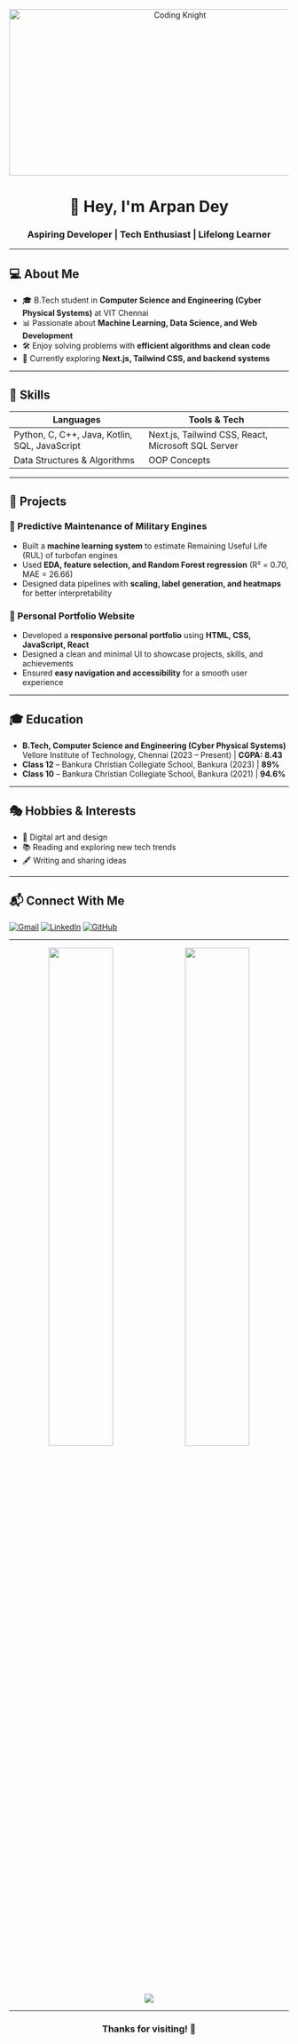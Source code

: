 <div align="center">
  <img src="https://media3.giphy.com/media/v1.Y2lkPTc5MGI3NjExZGYwYWZ3b2JsZTZ6ZHR3eTA0OW81bGhobzRpZ3A3MGs5amxxZW1yayZlcD12MV9pbnRlcm5hbF9naWZfYnlfaWQmY3Q9Zw/26tn33aiTi1jkl6H6/giphy.gif" width="600" height="300" alt="Coding Knight" />
</div>

<h1 align="center">👋 Hey, I'm Arpan Dey</h1>
<h3 align="center">Aspiring Developer | Tech Enthusiast | Lifelong Learner</h3>

---

## 💻 About Me

- 🎓 B.Tech student in **Computer Science and Engineering (Cyber Physical Systems)** at VIT Chennai  
- 📊 Passionate about **Machine Learning, Data Science, and Web Development**  
- 🛠️ Enjoy solving problems with **efficient algorithms and clean code**  
- 🌱 Currently exploring **Next.js, Tailwind CSS, and backend systems**  

---

## 🔧 Skills

| Languages | Tools & Tech |
|-----------|--------------|
| Python, C, C++, Java, Kotlin, SQL, JavaScript | Next.js, Tailwind CSS, React, Microsoft SQL Server |
| Data Structures & Algorithms | OOP Concepts |

---

## 🚀 Projects

### 🔹 Predictive Maintenance of Military Engines  
- Built a **machine learning system** to estimate Remaining Useful Life (RUL) of turbofan engines  
- Used **EDA, feature selection, and Random Forest regression** (R² = 0.70, MAE = 26.66)  
- Designed data pipelines with **scaling, label generation, and heatmaps** for better interpretability  

### 🔹 Personal Portfolio Website  
- Developed a **responsive personal portfolio** using **HTML, CSS, JavaScript, React**  
- Designed a clean and minimal UI to showcase projects, skills, and achievements  
- Ensured **easy navigation and accessibility** for a smooth user experience  

---

## 🎓 Education

- **B.Tech, Computer Science and Engineering (Cyber Physical Systems)**  
  Vellore Institute of Technology, Chennai (2023 – Present) | **CGPA: 8.43**  
- **Class 12** – Bankura Christian Collegiate School, Bankura (2023) | **89%**  
- **Class 10** – Bankura Christian Collegiate School, Bankura (2021) | **94.6%**  

---

## 🎭 Hobbies & Interests

- 🎨 Digital art and design  
- 📚 Reading and exploring new tech trends  
- 🖋️ Writing and sharing ideas  

---

## 📬 Connect With Me

[![Gmail](https://img.shields.io/badge/Email-arpand255@gmail.com-D14836?style=flat-square&logo=gmail&logoColor=white)](mailto:arpand255@gmail.com)
[![LinkedIn](https://img.shields.io/badge/LinkedIn-Arpan_Dey-0077B5?style=flat-square&logo=linkedin&logoColor=white)](https://www.linkedin.com/in/arpan-dey-1405)
[![GitHub](https://img.shields.io/badge/GitHub-arpandey1405-181717?style=flat-square&logo=github&logoColor=white)](https://github.com/arpandey1405)

---

<p align="center">
  <img src="https://github-readme-stats.vercel.app/api?username=arpandey1405&show_icons=true&theme=tokyonight" width="48%" />
  <img src="https://github-readme-stats.vercel.app/api/top-langs/?username=arpandey1405&layout=compact&theme=tokyonight" width="48%" />
</p>

<p align="center">
  <img src="https://komarev.com/ghpvc/?username=arpandey1405&label=PROFILE+VIEWS&style=for-the-badge" />
</p>

---

<h3 align="center">Thanks for visiting! 🚀</h3>
